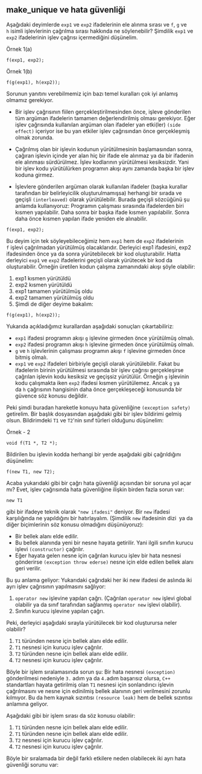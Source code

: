 ## make_unique ve hata güvenliği

Aşağıdaki deyimlerde `exp1` ve `exp2` ifadelerinin ele alınma sırası ve `f`, `g` ve `h` isimli işlevlerinin çağrılma sırası hakkında ne söylenebilir? 
Şimdilik `exp1` ve `exp2` ifadelerinin işlev çağrısı içermediğini düşünelim.

Örnek 1(a)
```
f(exp1, exp2);
```

Örnek 1(b)
```
f(g(exp1), h(exp2));
```

Sorunun yanıtını verebilmemiz için bazı temel kuralları çok iyi anlamış olmamız gerekiyor.
* Bir işlev çağrısının fiilen gerçekleştirilmesinden önce, işleve gönderilen tüm argüman ifadelerin tamamen değerlendirilmiş olması gerekiyor. 
Eğer işlev çağrısında kullanılan argüman olan ifadeler yan etki(ler) `(side effect)` içeriyor ise bu yan etkiler işlev çağrısından önce gerçekleşmiş olmak zorunda.

* Çağrılmış olan bir işlevin kodunun yürütülmesinin başlamasından sonra, çağıran işlevin içinde yer alan hiç bir ifade ele alınmaz ya da bir ifadenin ele alınması sürdürülmez. 
İşlev kodlarının yürütülmesi kesiksizdir. Yani bir işlev kodu yürütülürken programın akışı aynı zamanda başka bir işlev koduna girmez.

* İşlevlere gönderilen argüman olarak kullanılan ifadeler (başka kurallar tarafından bir belirleyicilik oluşturulmamışsa) herhangi bir sırada ve geçişli `(interleaved)` olarak yürütülebilir. 
Burada geçişli sözcüğünü şu anlamda kullanıyoruz: Programın çalışması sırasında ifadelerden biri kısmen yapılabilir. 
Daha sonra bir başka ifade kısmen yapılabilir. Sonra daha önce kısmen yapılan ifade yeniden ele alınabilir.

```
f(exp1, exp2);
```

Bu deyim için tek söyleyebileceğimiz hem `exp1` hem de `exp2` ifadelerinin `f` işlevi çağrılmadan yürütülmüş olacaklarıdır.
Derleyici exp1 ifadesini, exp2 ifadesinden önce ya da sonra yürütebilecek bir kod oluşturabilir. 
Hatta derleyici `exp1` ve `exp2` ifadelerini geçişli olarak yürütecek bir kod da oluşturabilir. Örneğin üretilen kodun çalışma zamanındaki akışı şöyle olabilir:

1. exp1 kısmen yürütüldü
2. exp2 kısmen yürütüldü 
3. exp1 tamamen yürütülmüş oldu
4. exp2 tamamen yürütülmüş oldu
5. Şimdi de diğer deyime bakalım:

```
f(g(exp1), h(exp2));
```

Yukarıda açıkladığımız kurallardan aşağıdaki sonuçları çıkartabiliriz:

* `exp1` ifadesi programın akışı `g` işlevine girmeden önce yürütülmüş olmalı.
* `exp2` ifadesi programın akışı `h` işlevine girmeden önce yürütülmüş olmalı.
* `g` ve `h` işlevlerinin çalışması programın akışı `f` işlevine girmeden önce bitmiş olmalı.
* `exp1` ve `exp2` ifadeleri birbiriyle geçişli olarak yürütülebilir. 
Fakat bu ifadelerin birinin yürütülmesi sırasında bir işlev çağrısı gerçekleşirse çağrılan işlevin kodu kesiksiz ve geçişsiz yürütülür. 
Örneğin `g` işlevinin kodu çalışmakta iken `exp2` ifadesi kısmen yürütülemez. 
Ancak `g` ya da `h` çağrısının hangisinin daha önce gerçekleşeceği konusunda bir güvence söz konusu değildir.

Peki şimdi buradan hareketle konuyu hata güvenliğine `(exception safety)` getirelim. 
Bir başlık dosyasından aşağıdaki gibi bir işlev bildirimi gelmiş olsun. Bildirimdeki `T1` ve `T2`'nin sınıf türleri olduğunu düşünelim:

Örnek - 2

```
void f(T1 *, T2 *);
```
Bildirilen bu işlevin kodda herhangi bir yerde aşağıdaki gibi çağrıldığını düşünelim:

```
f(new T1, new T2);
```
Acaba yukarıdaki gibi bir çağrı hata güvenliği açısından bir soruna yol açar mı? Evet, işlev çağrısında hata güvenliğine ilişkin birden fazla sorun var:

```
new T1
```
gibi bir ifadeye teknik olarak `"new ifadesi"` deniyor. Bir `new` ifadesi karşılığında ne yapıldığını bir hatırlayalım. (Şimdilik `new` ifadesinin dizi  ya da diğer biçimlerinin söz konusu olmadığını düşünüyoruz):

* Bir bellek alanı elde edilir.
* Bu bellek alanında yeni bir nesne hayata getirilir. Yani ilgili sınıfın kurucu işlevi `(constructor)` çağrılır.
* Eğer hayata gelen nesne için çağrılan kurucu işlev bir hata nesnesi gönderirse `(exception throw ederse)` nesne için elde edilen bellek alanı geri verilir.

Bu şu anlama geliyor: Yukarıdaki çağrıdaki her iki new ifadesi de aslında iki ayrı işlev çağrısının yapılmasını sağlıyor:

1. `operator new` işlevine yapılan çağrı. (Çağrılan `operator new` işlevi global olabilir ya da sınıf tarafından sağlanmış `operator new` işlevi olabilir).
2. Sınıfın kurucu işlevine yapılan çağrı.

Peki, derleyici aşağıdaki sırayla yürütülecek bir kod oluşturursa neler olabilir?

1. `T1` türünden nesne için bellek alanı elde edilir.
2. `T1` nesnesi için kurucu işlev çağrılır.
3. `T2` türünden nesne için bellek alanı elde edilir.
4. `T2` nesnesi için kurucu işlev çağrılır.

Böyle bir işlem sıralamasında sorun şu:
Bir hata nesnesi `(exception)` gönderilmesi nedeniyle `3.` adım ya da `4.`adım başarısız olursa, `C++` standartları hayata getirilmiş olan `T1` nesnesi için sonlandırıcı işlevin çağrılmasını ve nesne için edinilmiş bellek alanının geri verilmesini zorunlu kılmıyor. 
Bu da hem kaynak sızıntısı `(resource leak)` hem de bellek sızıntısı anlamına geliyor.

Aşağıdaki gibi bir işlem sırası da söz konusu olabilir:

1. `T1` türünden nesne için bellek alanı elde edilir.
2. `T1` türünden nesne için bellek alanı elde edilir.
3. `T2` nesnesi için kurucu işlev çağrılır.
4. `T2` nesnesi için kurucu işlev çağrılır.

Böyle bir sıralamada bir değil farklı etkilere neden olabilecek iki ayrı hata güvenliği sorunu var:
